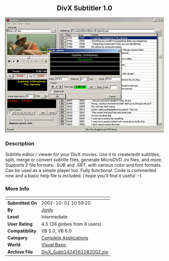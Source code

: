 ﻿<div align="center">

## DivX Subtitler 1\.0

<img src="PIC2002910721536177.gif">
</div>

### Description

Subtitle editor / viewer for your DivX movies. Use it to create/edit subtitles, split, merge or convert subtitle files, generate MicroDVD .ini files, and more. Supports 2 file formats: .SUB and .SRT, with various color and font formats. Can be used as a simple player too. Fully functional. Code is commented now and a basic help file is included. I hope you'll find it useful :-)
 
### More Info
 


<span>             |<span>
---                |---
**Submitted On**   |2002-10-02 10:59:20
**By**             |[Jordy](https://github.com/Planet-Source-Code/PSCIndex/blob/master/ByAuthor/jordy.md)
**Level**          |Intermediate
**User Rating**    |4.5 (36 globes from 8 users)
**Compatibility**  |VB 5\.0, VB 6\.0
**Category**       |[Complete Applications](https://github.com/Planet-Source-Code/PSCIndex/blob/master/ByCategory/complete-applications__1-27.md)
**World**          |[Visual Basic](https://github.com/Planet-Source-Code/PSCIndex/blob/master/ByWorld/visual-basic.md)
**Archive File**   |[DivX\_Subti1424561082002\.zip](https://github.com/Planet-Source-Code/jordy-divx-subtitler-1-0__1-38831/archive/master.zip)








